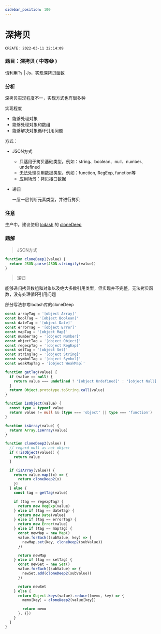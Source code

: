 ```yaml
---
sidebar_position: 100
---
```


# 深拷贝

`CREATE: 2022-03-11 22:14:09`

### 题目：深拷贝 ( 中等:smile: )

请利用Ts | Js，实现深拷贝函数

### 分析

深拷贝实现程度不一，实现方式也有很多种

实现程度

- 能够处理对象
- 能够处理对象和数组
- 能够解决对象循环引用问题

方式：

- JSON方式

  - 只适用于拷贝基础类型，例如：string、boolean、null、number、undefined
  - 无法处理引用数据类型，例如：function, RegExp, function等
  - 应用场景：拷贝接口数据

- 递归

  一层一层判断元素类型，并进行拷贝

### 注意

生产中，建议使用 [lodash](https://github.com/lodash/lodash) 的 [cloneDeep](https://github.com/lodash/lodash/blob/master/cloneDeep.js) 

### 题解

> JSON方式

```ts
function cloneDeep1(value) {
  return JSON.parse(JSON.stringify(value))
}
```

> 递归

能够递归拷贝数组和对象以及绝大多数引用类型，但实现并不完整，无法拷贝函数，没有处理循环引用问题

部分写法参考lodash库的cloneDeep

```ts
const arrayTag = '[object Array]'
const boolTag = '[object Boolean]'
const dateTag = '[object Date]'
const errorTag = '[object Error]'
const mapTag = '[object Map]'
const numberTag = '[object Number]'
const objectTag = '[object Object]'
const regexpTag = '[object RegExp]'
const setTag = '[object Set]'
const stringTag = '[object String]'
const symbolTag = '[object Symbol]'
const weakMapTag = '[object WeakMap]'

function getTag(value) {
  if (value == null) {
    return value === undefined ? '[object Undefined]' : '[object Null]'
  }
  return Object.prototype.toString.call(value)
}

function isObject(value) {
  const type = typeof value
  return value != null && (type === 'object' || type === 'function')
}

function isArray(value) {
  return Array.isArray(value)
}

function cloneDeep2(value) {
  // regard null as not object
  if (!isObject(value)) {
    return value
  }

  if (isArray(value)) {
    return value.map((x) => {
      return cloneDeep2(x)
    })
  } else {
    const tag = getTag(value)

    if (tag == regexpTag) {
      return new RegExp(value)
    } else if (tag == dateTag) {
      return new Date(value)
    } else if (tag == errorTag) {
      return new Error(value)
    } else if (tag == mapTag) {
      const newMap = new Map()
      value.forEach((subValue, key) => {
        newMap.set(key, cloneDeep2(subValue))
      })

      return newMap
    } else if (tag == setTag) {
      const newSet = new Set()
      value.forEach((subValue) => {
        newSet.add(cloneDeep2(subValue))
      })

      return newSet
    } else {
      return Object.keys(value).reduce((memo, key) => {
        memo[key] = cloneDeep2(value[key])

        return memo
      }, {})
    }
  }
}
```

